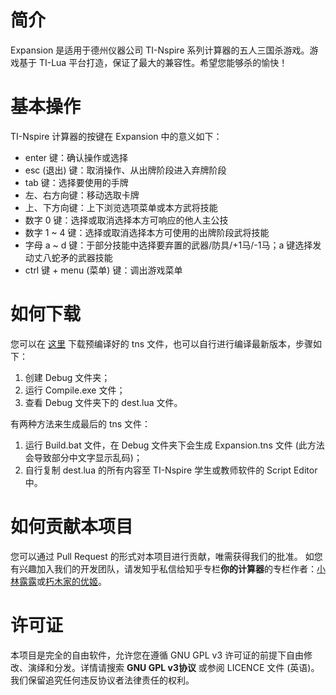 # 简介

Expansion 是适用于德州仪器公司 TI-Nspire 系列计算器的五人三国杀游戏。游戏基于 TI-Lua 平台打造，保证了最大的兼容性。希望您能够杀的愉快！

# 基本操作

TI-Nspire 计算器的按键在 Expansion 中的意义如下：
- enter 键：确认操作或选择
- esc (退出) 键：取消操作、从出牌阶段进入弃牌阶段
- tab 键：选择要使用的手牌
- 左、右方向键：移动选取卡牌
- 上、下方向键：上下浏览选项菜单或本方武将技能
- 数字 0 键：选择或取消选择本方可响应的他人主公技
- 数字 1 ~ 4 键：选择或取消选择本方可使用的出牌阶段武将技能
- 字母 a ~ d 键：于部分技能中选择要弃置的武器/防具/+1马/-1马；a 键选择发动丈八蛇矛的武器技能
- ctrl 键 + menu (菜单) 键：调出游戏菜单

# 如何下载

您可以在 [这里](https://github.com/ExAcler/Expansion/releases) 下载预编译好的 tns 文件，也可以自行进行编译最新版本，步骤如下：
1. 创建 Debug 文件夹；
2. 运行 Compile.exe 文件；
3. 查看 Debug 文件夹下的 dest.lua 文件。

有两种方法来生成最后的 tns 文件：
1. 运行 Build.bat 文件，在 Debug 文件夹下会生成 Expansion.tns 文件 (此方法会导致部分中文字显示乱码)；
2. 自行复制 dest.lua 的所有内容至 TI-Nspire 学生或教师软件的 Script Editor 中。

# 如何贡献本项目

您可以通过 Pull Request 的形式对本项目进行贡献，唯需获得我们的批准。
如您有兴趣加入我们的开发团队，请发知乎私信给知乎专栏**你的计算器**的专栏作者：[小林露露](https://www.zhihu.com/people/kobayashi-lulu)或[朽木家的优姬](https://www.zhihu.com/people/xiu-mu-jia-de-you-ji)。

# 许可证

本项目是完全的自由软件，允许您在遵循 GNU GPL v3 许可证的前提下自由修改、演绎和分发。详情请搜索 **GNU GPL v3协议** 或参阅 LICENCE 文件 (英语)。
我们保留追究任何违反协议者法律责任的权利。
